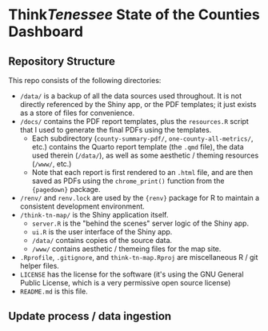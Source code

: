 # Think*Tenessee* State of the Counties Dashboard

## Repository Structure

This repo consists of the following directories:

* `/data/` is a backup of all the data sources used throughout. It is not directly referenced by the Shiny app, or the PDF templates; it just exists as a store of files for convenience.
* `/docs/` contains the PDF report templates, plus the `resources.R` script that I used to generate the final PDFs using the templates.
   * Each subdirectory (`county-summary-pdf/`, `one-county-all-metrics/`, etc.) contains the Quarto report template (the `.qmd` file), the data used therein (`/data/`), as well as some aesthetic / theming resources (`/www/`, etc.)
   * Note that each report is first rendered to an `.html` file, and are then saved as PDFs using the `chrome_print()` function from the `{pagedown}` package. 
* `/renv/` and `renv.lock` are used by the `{renv}` package for R to maintain a consistent development environment.
* `/think-tn-map/` is the Shiny application itself.
   * `server.R` is the "behind the scenes" server logic of the Shiny app.
   * `ui.R` is the user interface of the Shiny app.
   * `/data/` contains copies of the source data.
   * `/www/` contains aesthetic / themeing files for the map site.
* `.Rprofile`, `.gitignore`, and `think-tn-map.Rproj` are miscellaneous R / git helper files.
* `LICENSE` has the license for the software (it's using the GNU General Public License, which is a very permissive open source license)
* `README.md` is this file.

## Update process / data ingestion
